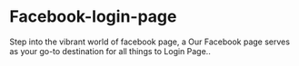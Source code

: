 # Facebook-login-page
Step into the vibrant world of facebook page, a  Our Facebook page serves as your go-to destination for all things to Login Page..
